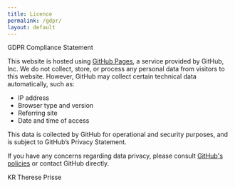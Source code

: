 ```yaml
---
title: Licence
permalink: /gdpr/
layout: default
---
```



GDPR Compliance Statement

This website is hosted using [GitHub Pages](https://pages.github.com/), a service provided by GitHub, Inc.
We do not collect, store, or process any personal data from visitors to this website.
However, GitHub may collect certain technical data automatically, such as:

 - IP address
 - Browser type and version
 - Referring site
 - Date and time of access

This data is collected by GitHub for operational and security purposes, and is subject to GitHub’s Privacy Statement.

If you have any concerns regarding data privacy, please consult [GitHub's policies](https://docs.github.com/en/site-policy/privacy-policies/github-general-privacy-statement) or contact GitHub directly.

KR Therese Prisse
